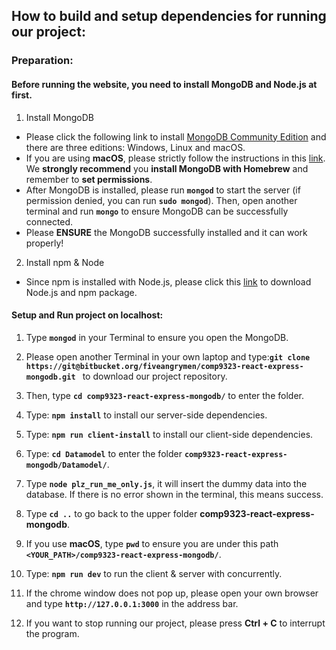 ## How to **build and setup dependencies** for running our project:

  

### Preparation:

  

#### Before running the website, you need to install MongoDB and Node.js at first.

  

1. Install MongoDB
- Please click the following link to install [MongoDB Community Edition](https://docs.mongodb.com/manual/administration/install-community/) and there are three editions: Windows, Linux and macOS.
- If you are using **macOS**, please strictly follow the instructions in this [link](https://docs.mongodb.com/manual/tutorial/install-mongodb-on-os-x/). We **strongly recommend** you **install MongoDB with Homebrew** and remember to **set permissions**.
- After MongoDB is installed, please run **`mongod`** to start the server (if permission denied, you can run **`sudo mongod`**). Then, open another terminal and run **`mongo`** to ensure MongoDB can be successfully connected.
- Please **ENSURE** the MongoDB successfully installed and it can work properly!

  

2. Install npm & Node
- Since npm is installed with Node.js, please click this [link](https://www.npmjs.com/get-npm) to download Node.js and npm package.
  

#### Setup and Run project on localhost:

  

1. Type **`mongod`** in your Terminal to ensure you open the MongoDB.

  

2. Please open another Terminal in your own laptop and type:**`git clone https://git@bitbucket.org/fiveangrymen/comp9323-react-express-mongodb.git `**
to download our project repository.

  

3. Then, type **`cd comp9323-react-express-mongodb/`** to enter the folder.

  

4. Type: **`npm install`** to install our server-side dependencies.

  

5. Type: **`npm run client-install`** to install our client-side dependencies.

  

6. Type: **`cd Datamodel`** to enter the folder **`comp9323-react-express-mongodb/Datamodel/`**.

  

7. Type **`node plz_run_me_only.js`**, it will insert the dummy data into the database. If there is no error shown in the terminal, this means success.

  

8. Type **`cd ..`** to go back to the upper folder **comp9323-react-express-mongodb**.

  

9. If you use **macOS**, type **`pwd`** to ensure you are under this path **`<YOUR_PATH>/comp9323-react-express-mongodb/`**.

  

10. Type: **`npm run dev`** to run the client & server with concurrently.

  

11. If the chrome window does not pop up, please open your own browser and type **`http://127.0.0.1:3000`** in the address bar.

  

12. If you want to stop running our project, please press **Ctrl + C** to interrupt the program.